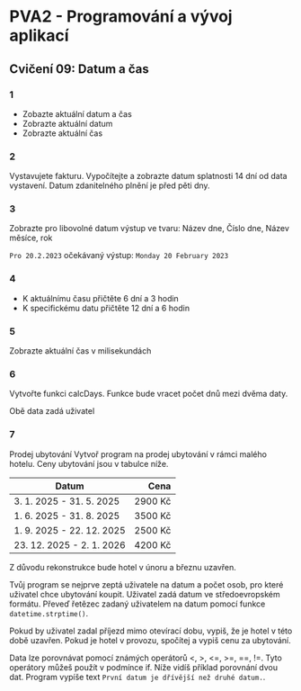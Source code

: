 # PVA2 - Programování a vývoj aplikací
## Cvičení 09: Datum a čas

### 1 

* Zobazte aktuální datum a čas
* Zobrazte aktuální datum
* Zobrazte aktuální čas

### 2
Vystavujete fakturu. Vypočítejte a zobrazte datum splatnosti 14 dní od data vystavení. Datum zdanitelného plnění je před pěti dny.


### 3
Zobrazte pro libovolné datum výstup ve tvaru:
Název dne, Číslo dne, Název měsíce, rok

`Pro 20.2.2023` očekávaný výstup: `Monday 20 February 2023`

### 4
* K aktuálnímu času přičtěte 6 dní a 3 hodin
* K specifickému datu přičtěte 12 dní a 6 hodin

### 5
Zobrazte aktuální čas v milisekundách

### 6
Vytvořte funkci calcDays. Funkce bude vracet počet dnů mezi dvěma daty. 

Obě data zadá uživatel

### 7
Prodej ubytování
Vytvoř program na prodej ubytování v rámci malého hotelu. Ceny ubytování jsou v tabulce níže.

| Datum | Cena |
| ------------- |-------------:| 
| 3. 1. 2025 - 31. 5. 2025 | 2900 Kč | 
| 1. 6. 2025 - 31. 8. 2025 | 3500 Kč | 
| 1. 9. 2025 - 22. 12. 2025 | 2500 Kč |
| 23. 12. 2025 - 2. 1. 2026 | 4200 Kč |
Z důvodu rekonstrukce bude hotel v únoru a březnu uzavřen.

Tvůj program se nejprve zeptá uživatele na datum a počet osob, pro které uživatel chce ubytování koupit. Uživatel zadá datum ve středoevropském formátu. Převeď řetězec zadaný uživatelem na datum pomocí funkce `datetime.strptime()`.

Pokud by uživatel zadal příjezd mimo otevírací dobu, vypiš, že je hotel v této době uzavřen. Pokud je hotel v provozu, spočítej a vypiš cenu za ubytování.

Data lze porovnávat pomocí známých operátorů <, >, <=, >=, ==, !=. Tyto operátory můžeš použít v podmínce if. Níže vidíš příklad porovnání dvou dat. Program vypíše text `První datum je dřívější než druhé datum.`.
